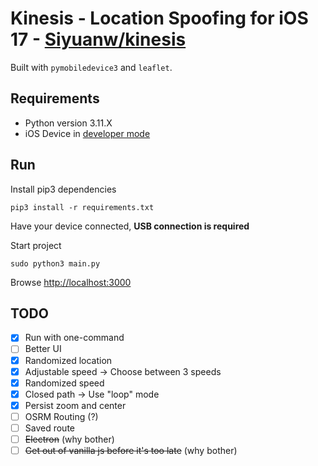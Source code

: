 # Kinesis - Location Spoofing for iOS 17 - [Siyuanw/kinesis](https://github.com/Siyuanw/kinesis)

Built with `pymobiledevice3` and `leaflet`.

## Requirements

- Python version 3.11.X
- iOS Device in [developer mode](https://developer.apple.com/documentation/xcode/enabling-developer-mode-on-a-device)

## Run

Install pip3 dependencies

```shell
pip3 install -r requirements.txt
```

Have your device connected, **USB connection is required**

Start project

```shell
sudo python3 main.py
```

Browse [http://localhost:3000](http://localhost:3000)

## TODO

- [x] Run with one-command
- [ ] Better UI
- [x] Randomized location
- [x] Adjustable speed -> Choose between 3 speeds
- [x] Randomized speed
- [x] Closed path -> Use "loop" mode
- [x] Persist zoom and center
- [ ] OSRM Routing (?)
- [ ] Saved route
- [ ] ~~Electron~~ (why bother)
- [ ] ~~Get out of vanilla js before it's too late~~  (why bother)
